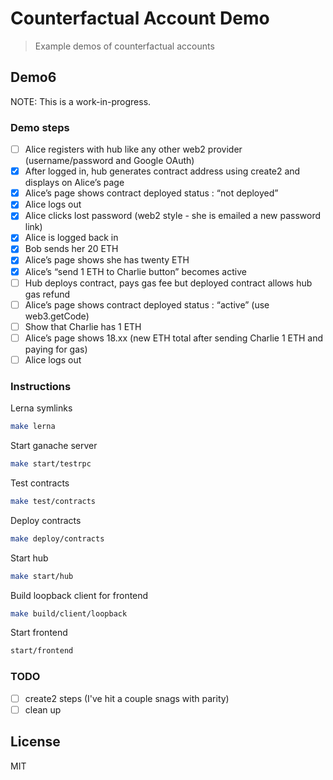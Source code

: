 # Counterfactual Account Demo

> Example demos of counterfactual accounts

## Demo6

NOTE: This is a work-in-progress.

### Demo steps

- [ ] Alice registers with hub like any other web2 provider (username/password and Google OAuth)
- [x] After logged in, hub generates contract address using create2 and displays on Alice’s page
- [x] Alice’s page shows contract deployed status : “not deployed”
- [x] Alice logs out
- [x] Alice clicks lost password (web2 style - she is emailed a new password link)
- [x] Alice is logged back in
- [x] Bob sends her 20 ETH
- [x] Alice’s page shows she has twenty ETH
- [x] Alice’s “send 1 ETH to Charlie button” becomes active
- [ ] Hub deploys contract, pays gas fee but deployed contract allows hub gas refund
- [ ] Alice’s page shows contract deployed status : “active” (use web3.getCode)
- [ ] Show that Charlie has 1 ETH
- [ ] Alice’s page shows 18.xx (new ETH total after sending Charlie 1 ETH and paying for gas)
- [ ] Alice logs out

### Instructions

Lerna symlinks

```bash
make lerna
```

Start ganache server

```bash
make start/testrpc
```

Test contracts

```bash
make test/contracts
```

Deploy contracts

```bash
make deploy/contracts
```

Start hub

```bash
make start/hub
```

Build loopback client for frontend

```bash
make build/client/loopback
```

Start frontend

```bash
start/frontend
```

### TODO

- [ ] create2 steps (I've hit a couple snags with parity)
- [ ] clean up

## License

MIT
